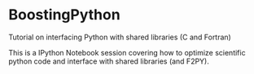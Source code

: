 # BoostingPython
Tutorial on interfacing Python with shared libraries (C and Fortran)

This is a IPython Notebook session covering how to optimize scientific python code and interface with shared libraries (and F2PY).
